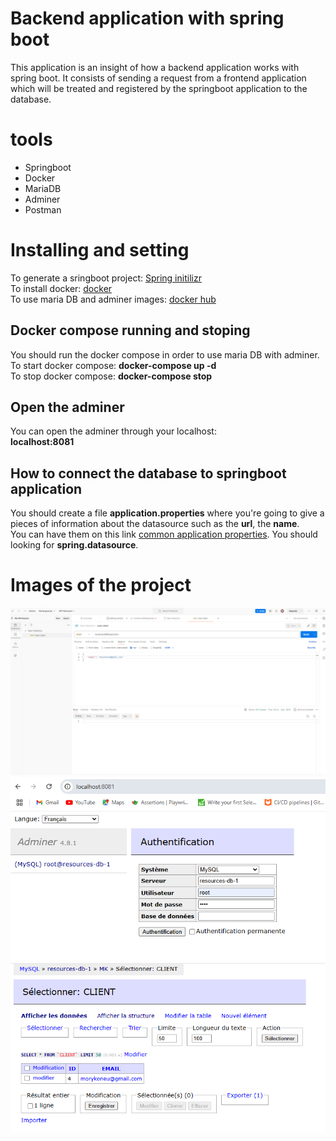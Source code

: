 # Backend application with spring boot
This application is an insight of how a backend application works with spring boot. It consists of sending a request from a frontend application which will be treated and registered by the springboot application to the database.
# tools
* Springboot
* Docker
* MariaDB
* Adminer
* Postman
# Installing and setting
To generate a sringboot project: [Spring initilizr](https://start.spring.io/)  
To install docker: [docker](https://www.docker.com/)  
To use maria DB and adminer images: [docker hub](https://hub.docker.com/)
## Docker compose running and stoping
You should run the docker compose in order to use maria DB with adminer.  
To start docker compose: **docker-compose up -d**  
To stop docker compose: **docker-compose stop**
## Open the adminer
You can open the adminer through your localhost:  
**localhost:8081**
## How to connect the database to springboot application
You should create a file **application.properties** where you're going to give a pieces of information about the datasource such as the **url**, the **name**.  
You can have them on this link [common application properties](https://docs.spring.io/spring-boot/appendix/application-properties/index.html). You should looking for **spring.datasource**.  
# Images of the project
![image1.png](images/image1.png)
![image2.png](images/image2.png)
![image3.png](images/image3.png)